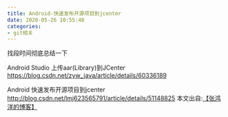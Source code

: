 ```yaml
---
title: Android-快速发布开源项目到jcenter
date: 2020-05-26 10:55:48
categories:
- git相关
---
```

找段时间彻底总结一下

Android Studio 上传aar(Library)到JCenter
https://blog.csdn.net/zyw_java/article/details/60336189

Android 快速发布开源项目到jcenter
http://blog.csdn.net/lmj623565791/article/details/51148825
本文出自:[【张鸿洋的博客】](http://blog.csdn.net/lmj623565791/)

